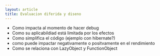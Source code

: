```yaml
---
layout: article
title: Evaluacion diferida y diseno
---
```

-   Como impacta al momento de hacer debug
-   Como su aplicabildiad está limitada por los efectos
-   Como simplifica el código (ejemplo con hibernate?)
-   como puede impactar negativamente o positvamente en el rendimiento
-   Como se relaciona con LazyObject y FunctionObject

